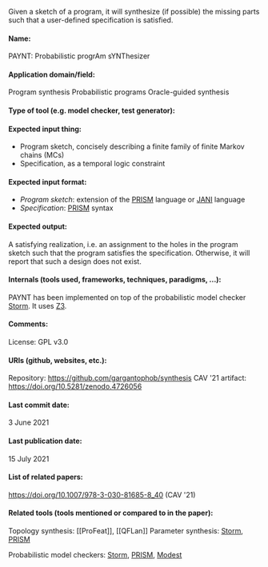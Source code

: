 Given a sketch of a program, it will synthesize (if possible) the missing parts such that a user-defined specification is satisfied.

#### Name:
PAYNT: Probabilistic progrAm sYNThesizer

#### Application domain/field:
Program synthesis
Probabilistic programs
Oracle-guided synthesis

#### Type of tool (e.g. model checker, test generator):

#### Expected input thing:
- Program sketch, concisely describing a finite family of finite Markov chains (MCs)
- Specification, as a temporal logic constraint

#### Expected input format:
- *Program sketch*: extension of the [PRISM](Checkers/PRISM.md) language or [JANI](../Formats/JANI.md) language
- *Specification*: [PRISM](Checkers/PRISM.md) syntax

#### Expected output:
A satisfying realization, i.e. an assignment to the holes in the program sketch such that the program satisfies the specification.
Otherwise, it will report that such a design does not exist.

#### Internals (tools used, frameworks, techniques, paradigms, ...):
PAYNT has been implemented on top of the probabilistic model checker [Storm](Checkers/Storm.md). It uses [Z3](Solvers/SMT/Z3.md).

#### Comments:
License: GPL v3.0

#### URIs (github, websites, etc.):
Repository: https://github.com/gargantophob/synthesis
CAV '21 artifact: https://doi.org/10.5281/zenodo.4726056

#### Last commit date:
3 June 2021

#### Last publication date:
15 July 2021

#### List of related papers:
https://doi.org/10.1007/978-3-030-81685-8_40 (CAV '21)

#### Related tools (tools mentioned or compared to in the paper):
Topology synthesis: [[ProFeat]], [[QFLan]]
Parameter synthesis: [Storm](Checkers/Storm.md), [PRISM](Checkers/PRISM.md)

Probabilistic model checkers: [Storm](Checkers/Storm.md), [PRISM](Checkers/PRISM.md), [Modest](Frameworks/Modest.md)